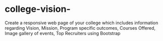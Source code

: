 # college-vision-
Create a responsive web page of your college which includes information regarding Vision,  Mission, Program specific outcomes, Courses Offered, Image gallery of events, Top  Recruiters using Bootstrap
